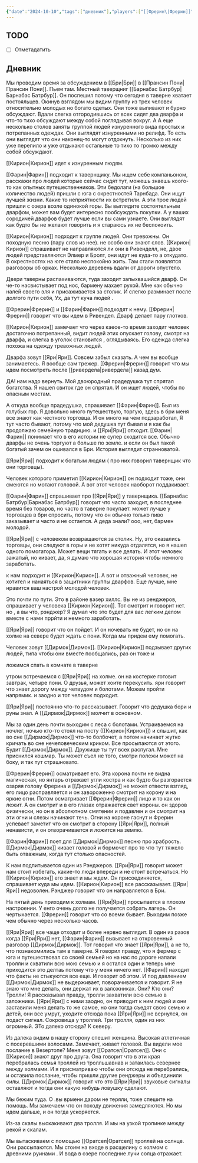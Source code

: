 ```yaml
---
{"date":"2024-10-10","tags":["дневник"],"players":["[[Фрерин\|Фрерин]]","[[Фарин\|Фарин]]","[[Кирион\|Кирион]]"],"campaign":"The Dream of the Mountains","world-date":"20 июня 2965","world-time-start":"12:00","dg-publish":true,"previous-session":"[[3 октября 2024]]","next-session":null,"permalink":"/10-oktyabrya-2024/","dgPassFrontmatter":true}
---
```



## TODO
- [ ] Отметадатить

## Дневник
Мы проводим время за обсуждением в [[Бри\|Бри]] в [[Прансин Пони\|Прансин Пони]]. Пьем там. Местный таверщниг [[Барнабас Батрбур\|Барнабас Батрбур]]. Он поспешил потому что сегодня в таверне хватает постояльцев. Окинув взглядом мы видим группу из трех человек относительно молодых но богато одетых. Они тоже выпивают и бурно обсуждают. Вдали слегка отгородившись от всех сидят два дварфа и что-то тихо обсуждают между собой поглядывая вокруг. А А еще несколько столов заняты группой людей изнуренного вида простых и потрепанных одеждах. Они выглядят изнуренными но релифд. То есть они выглядят что они наконец-то могут отдохнуть. Несколько из них уже перепило и уже отдыхают остальные то тихо то громко между собой обсуждают.  

[[Кирион\|Кирион]] идет к изнуренным людям. 

[[Фарин\|Фарин]] подходит к тавернщику. Мы ищем себе компаньоном, расскажи про людей которые сейчас сидят тут, можешь знаешь коого-то как опытных путешественников. Эти бедолаги (на большое количество людей) пришли с юга с  окрестностей Тарнбада. Они ищут лучшей жизни. Какие то неприятности их встретили.  А эти трое людей пришли с озера возле одинокой горы. Вы выглядите состоятельным дварфом, может вам будет интересно пообсуждать покупки. А у ваших сородичей дварфов будет лучше если вы сами узнаете. Они выглядят как будто бы не желают говорить и я стараюсь их не беспокоить. 

[[Кирион\|Кирион]] подходит к группе людей. Они тревожны. Он походную песню (пару слов из нее). не особо они знают слов. [[Кирион\|Кирион]] спрашивает не направляются ли они в Ривенделл, не, двое людей представляются Элмер и Бролт, они идут не куда-то а откудато. В окрестностях на юге стало неспокойно жить. Там стали появлятся разговоры об орках. Несколько деревень вдали от дороги опустело. 

Двери таверны распахиваются, туда заходит запыхвашийся дварф. Он че-то насвистывает под нос, бармену махает рукой. Мне как обычно налей своего эля и присаживается за столик. И слегко разминает после долгого пути себя, Ух, да тут куча людей .

[[Фрерин\|Фрерин]] и [[Фарин\|Фарин]] подходят к нему. [[Фрерин\|Фрерин]] говорит что вы идем в Ривендел. Дварф делает пару глотков. 

[[Кирион\|Кирион]] замечает что через каеое-то время заходит человек достаточно потрепанный, видит людей этих опускает голову, смотрт на дварфа, и слегка в уголок становится , оглядываясь. Его одежда слегка похожа на одежду тревожных людей. 

Дварфа зовут [[Яри\|Яри]]. Совсем забыл сказать. А чем вы вообще занимаетесь. Я вообще сам трежер. [[Фрерин\|Фрерин]] говорит что мы идем посмотреть после [[ривердела\|ривердела]] казад дум. 

ДА! нам надо вернуть. Мой двоюродный прадедушка тут спрятал богатства. Я нашел свиток где он спрятал. И он ищет людей, чтобы по опасным местам. 

А откуда вообще прадедушка, спрашивает [[Фарин\|Фарин]]. Был из голубых гор. Я довольно много путешествую, торгую, здесь в бри меня все знают как честного торговца. И он много на чем подзаработал, Я тут часто бывают, потому что мой дедушка тут бывал и я как бы продолжаю семейную традицию. и [[Яри\|Яри]] отходит. [[Фарин\|Фарин]] понимает что в его истории не супер сходится все. Обычно дварфы не очень торгуют а больше по земле. и если он был такой богатый зачем он ошивался в Бри. История выглядит странноватой. 

[[Яри\|Яри]] подходит к богатым людям ( про них говорил тавернщик что они торговцы). 

Человек которого приметил [[Кирион\|Кирион]] он подходит тоже, они смеются но мотают головой. А вот этот человек наоборот поддакивает.

[[Фарин\|Фарин]] спрашивает про [[Яри\|Яри]] у тавернщика. [[Барнабас Батрбур\|Барнабас Батрбур]] говорит что часто заходит, в последнее время без товаров, но часто в таверне покупает. может лучше у торговцев в бри спросить, потому что он обычно только пиво заказывает и часто и не остается. А деда знали? ооо, нет, бармен молодой. 

[[Яри\|Яри]] с человеком возвращаются за столик. Ну, это оказались торговцы, они следуют в горы и не хотят никуда отдалятся, но я нашел одного помогатора. Может вещи тягать и все делать. И этот человек зажатый, но кивает, да, я думаю что хорошая история чтобы немного заработать. 

к нам подходит и [[Кирион\|Кирион]]. А вот и отважный человек, не хотител и нанаяться в защитники группы дварфов. Еще лучше, мне нравится ваш настрой молодой человек. 

Это почти по пути. Это в районе вэзер хиллс. Вы не из ренджеров, спрашивает у человека [[Кирион\|Кирион]]. Тот смотрит и говорит нет. но , а вы что, рэнджер? Я думал что это будет для вас легким делом вместе с нами пррйти и немного заработать. 

[[Яри\|Яри]] говорит что он пойдет. И он ночевать не будет, но он на холме на севере будет ждать с пони. Когда мы придем ему помогать. 

Человек зовут [[Дирмок\|Дирмок]]. [[Кирион\|Кирион]] подзывает других людей, типа чтобы они вместе пообщались, раз он тоже и

ложимся спать в комнате в таверне

утром встречаемся с [[Яри\|Яри]] на холме. он на костерке готовит завтрак, четыре пони. О друзья, может хоите перекусить. яри говорит что знает дорогу между четвудом и болотами. Можем пройти напрямик. и заодно и тот человек подходит.

[[Яри\|Яри]] постоянно что-то рассказывает. Говорит что дедушка бори и руны знал. А [[Дирмок\|Дирмок]] молчит в основном.

Мы за один день почти выходим с леса с болотами. Устраиваемся на ночлег, ночью кто-то стоял на посту ([[Кирион\|Кирион]]) и слышит, как во сне [[Дирмок\|Дирмок]] что-то болбочет, а потом начинает жутко кричать во сне нечеловеческим криком. Все просыпаются от этого. Будит [[Дирмок\|Дирмок]]. Дружище ты тут всех распугал. Мне приснился кошмар. Ты может съел не того, смотри полежи может на боку, и так тут страшновато.

[[Фрерин\|Фрерин]] осматривает его. Эта корона почти не видна магическая, но янтарь отражает угли костра и как будто бы разгорается озаряя голову Фрерина и [[Дирмок\|Дирмок]] не может отвести взгляд, его лицо расправляется и он завороженно смотрит на корону и на яркие огни. Потом осматривает [[Фрерин\|Фрерин]] лицо и то как он лежит. А он смотрит и в его глазах отражается свет короны. он здоров физически, но он в абсолютном смятении и подавлен и он смотрит на эти огни и слезы начинают течь. Огни на короне гаснут и Фрерин успевает заметит что он смотрит в сторону [[Яри\|Яри]], полный ненависти, и он отворачивается и ложится на землю. 

[[Фарин\|Фарин]] поет для [[Дирмок\|Дирмок]] песню про храбрость. [[Дирмок\|Дирмок]] кивает головой и бормочет про то что тут тяжело быть отважным, когда тут столько опасностей. 

К нам подпитывается один из Рэнджеров. [[Яри\|Яри]] говорит может нам стоит избегать, какие-то люди впереди и не стоит встречаться. Но [[Кирион\|Кирион]] его знает и мы ждем. Он присоединяется, спрашивает куда мы идем. [[Кирион\|Кирион]] все рассказывает. [[Яри\|Яри]] недоволен. Рэнджер говорит что он направляется в Бри. 

На пятый день приходим к холмам. [[Яри\|Яри]] просыпается в плохом настроении. У енго очень долго не получается собрать лагерь. Он чертыхается. [[Фрерин]] говорит что со всеми бывает. Выходим позже чем обычно через несколько часов. 

[[Яри\|Яри]] все чаще отходит и более нервно выглядит. В один из разов когда [[Яри\|Яри]] нет, [[Фарин\|Фарин]] вызывает на откровенный разговор [[Дирмок\|Дирмок]]. Тот говорит что знает [[Яри\|Яри]], а не то, что познакомились там в таверне. Я говорил правду, что я фермер с юга и путешествовал со своей семьей но на нас по дороге напали тролли и схватили всю мою семью и я остался один и теперь мне приходится это делтаь потому что у меня ничего нет. [[Фарин]] находит что факты не стыкуются все еще. И говорит об этом. И под давлением [[Дирмок\|Дирмок]] не выдерживает, поворачивается и говорит. Я не знаю что мне делать, они держат их в заложниках. Они? Кто они? Тролли! Я рассказывал правду, тролли захватили всю семью в заложники. [[Яри\|Яри]] с ними заодно, он приводит к ним людей и они заставили меня делать то же самое, но они тогда съедят свою семью и детей, они все умрут, уходите отсюда пока [[Яри\|Яри]] не вернулся, он подаст сигнал. Сокровища у троллей. Три тролля, один из них огромный. ЭТо далеко отсюда? К северу.

Из далека видим в нашу сторону спешит женщина. Высокая атлетичная с посеревшими волосами. Замечает, кивает головой. Вы видели мое послание в Везертопе? Меня зовут [[Оратсел\|Оратсел]]. Они с [[Кирион]] знают друг про друга. Она говорит что в эти края перебралась семья троллей из тролльшавнав и затаилась севернее между холмами. И я присматриваю чтобы они отсюда не перебрались, и оставила послание, чтобы пришли другие ренджеры и объядинили силы. [[Дирмок\|Дирмок]] говорит что это [[Яри\|Яри]] звуковые сигналы оставляют и тогда они какую нибудь ловушку сделают. 

Мы бежим туда. О .вы врмени даром не теряли, тоже спешите на помощь. Мы замечаем что он походу движения замедляются. Но мы идем дальше, и он тогда ускоряется.

Из-за скалы выскакивают два тролля. И мы на узкой тропинке между рекой и скалам.

Мы вытаскиваем с помощью [[Оратсел\|Оратсел]] троллей на солнце. Они рассыпаются. Мы стоим на входе в расщелину с холмом с древними руинами . И вода в озере последние лучи солца отражает. 